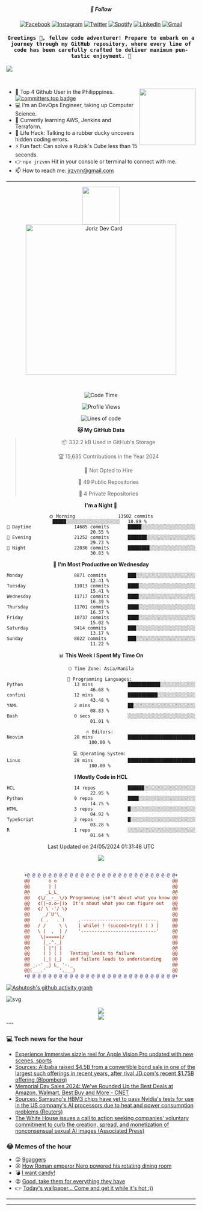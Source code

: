 <h5 align="center">💬 Follow</h5>
<div align="center">

[![Facebook](https://img.shields.io/badge/Facebook-%231877F2.svg?style=for-the-badge&logo=Facebook&logoColor=white)](https://www.facebook.com/Horisyo/)
[![Instagram](https://img.shields.io/badge/Instagram-%23E4405F.svg?style=for-the-badge&logo=Instagram&logoColor=white)](https://www.instagram.com/jrzvnn_/)
[![Twitter](https://img.shields.io/badge/Twitter-%231DA1F2.svg?style=for-the-badge&logo=Twitter&logoColor=white)](https://twitter.com/jrz_studies)
[![Spotify](https://img.shields.io/badge/Spotify-%231ED760.svg?style=for-the-badge&logo=Spotify&logoColor=white)](https://open.spotify.com/user/217td4qrc6mzqjodfalmzjpdi?si=b93099b9078c4ccb)
[![LinkedIn](https://img.shields.io/badge/LinkedIn-%230077B5.svg?style=for-the-badge&logo=LinkedIn&logoColor=white)](https://www.linkedin.com/in/jrz-vnn/)
[![Gmail](https://img.shields.io/badge/Gmail-D14836?style=for-the-badge&logo=gmail&logoColor=white)](mailto:jrzvnn@gmail.com)

</div>
<h4 align="center"><samp>Greetings 👋, fellow code adventurer! Prepare to embark on a journey through my GitHub repository, where every line of code has been carefully crafted to deliver maximum pun-tastic enjoyment. 🚀 </samp></h4>

<!--horizontal divider(gradiant)-->
<img src="https://user-images.githubusercontent.com/73097560/115834477-dbab4500-a447-11eb-908a-139a6edaec5c.gif">

&nbsp; 

<img align='right' src='https://github.com/Rishit-dagli/Rishit-dagli/blob/master/images/octocat-anime.gif' width='150"'>

- 🚀 Top 4 Github User in the Philipppines. [![committers.top badge](https://user-badge.committers.top/philippines/jrzvnn.svg)](https://user-badge.committers.top/philippines/USERNAME)
- 💻 I’m an DevOps Engineer, taking up Computer Science.
- 🤖 Currently learning AWS, Jenkins and Terraform.
- 🎯 Life Hack: Talking to a rubber ducky uncovers hidden coding errors.
- ⚡ Fun fact: Can solve a Rubik's Cube less than 15 seconds.
- 👉 `npx jrzvnn` Hit in your console or terminal to connect with me.
- 📫 How to reach me: jrzvnn@gmail.com

---

<!--🖼️OCTOCAT-->
<p align="center">

<img src="https://media.giphy.com/media/IP7sarl7C5lSFCw9rG/giphy.gif"  width="100px" height="100px">
<br />
<a href="https://app.daily.dev/jorizvillanueva"><img src="https://github.com/jrzvnn/jrzvnn/blob/main/devcard.svg" width="400" alt="Joriz Dev Card"/></a>
</p>

<br />
<div align="center">

<!--START_SECTION:waka-->
![Code Time](http://img.shields.io/badge/Code%20Time-258%20hrs%203%20mins-blue)

![Profile Views](http://img.shields.io/badge/Profile%20Views-27-blue)

![Lines of code](https://img.shields.io/badge/From%20Hello%20World%20I%27ve%20Written-1.6%20million%20lines%20of%20code-blue)

**🐱 My GitHub Data** 

> 📦 332.2 kB Used in GitHub's Storage 
 > 
> 🏆 15,635 Contributions in the Year 2024
 > 
> 🚫 Not Opted to Hire
 > 
> 📜 49 Public Repositories 
 > 
> 🔑 4 Private Repositories 
 > 
**I'm a Night 🦉** 

```text
🌞 Morning                13502 commits       █████░░░░░░░░░░░░░░░░░░░░   18.89 % 
🌆 Daytime                14685 commits       █████░░░░░░░░░░░░░░░░░░░░   20.55 % 
🌃 Evening                21252 commits       ███████░░░░░░░░░░░░░░░░░░   29.73 % 
🌙 Night                  22036 commits       ████████░░░░░░░░░░░░░░░░░   30.83 % 
```
📅 **I'm Most Productive on Wednesday** 

```text
Monday                   8871 commits        ███░░░░░░░░░░░░░░░░░░░░░░   12.41 % 
Tuesday                  11013 commits       ████░░░░░░░░░░░░░░░░░░░░░   15.41 % 
Wednesday                11717 commits       ████░░░░░░░░░░░░░░░░░░░░░   16.39 % 
Thursday                 11701 commits       ████░░░░░░░░░░░░░░░░░░░░░   16.37 % 
Friday                   10737 commits       ████░░░░░░░░░░░░░░░░░░░░░   15.02 % 
Saturday                 9414 commits        ███░░░░░░░░░░░░░░░░░░░░░░   13.17 % 
Sunday                   8022 commits        ███░░░░░░░░░░░░░░░░░░░░░░   11.22 % 
```


📊 **This Week I Spent My Time On** 

```text
🕑︎ Time Zone: Asia/Manila

💬 Programming Languages: 
Python                   13 mins             ████████████░░░░░░░░░░░░░   46.68 % 
confini                  12 mins             ███████████░░░░░░░░░░░░░░   43.48 % 
YAML                     2 mins              ██░░░░░░░░░░░░░░░░░░░░░░░   08.83 % 
Bash                     0 secs              ░░░░░░░░░░░░░░░░░░░░░░░░░   01.01 % 

🔥 Editors: 
Neovim                   28 mins             █████████████████████████   100.00 % 

💻 Operating System: 
Linux                    28 mins             █████████████████████████   100.00 % 
```

**I Mostly Code in HCL** 

```text
HCL                      14 repos            ██████░░░░░░░░░░░░░░░░░░░   22.95 % 
Python                   9 repos             ████░░░░░░░░░░░░░░░░░░░░░   14.75 % 
HTML                     3 repos             █░░░░░░░░░░░░░░░░░░░░░░░░   04.92 % 
TypeScript               2 repos             █░░░░░░░░░░░░░░░░░░░░░░░░   03.28 % 
R                        1 repo              ░░░░░░░░░░░░░░░░░░░░░░░░░   01.64 % 
```




 Last Updated on 24/05/2024 01:31:48 UTC
<!--END_SECTION:waka-->

<img src="https://wakatime.com/share/@jrzvnn/70a4618c-7cd9-4016-b7b9-eabe75c837ee.svg">

<br />
<br />

```diff
+@ @ @ @ @ @ @ @ @ @ @ @ @ @ @ @ @ @ @ @ @ @ @ @ @ @ @ @+
@@       o o                                           @@
@@       | |                                           @@
@@      _L_L_                                          @@
@@   ❮\/__-__\/❯ Programming isn't about what you know @@
@@   ❮(|~o.o~|)❯  It's about what you can figure out   @@
@@   ❮/ \`-'/ \❯                                       @@
@@     _/`U'\_                                         @@
@@    ( .   . )     .----------------------------.     @@
@@   / /     \ \    | while( ! (succed=try() ) ) |     @@
@@   \ |  ,  | /    '----------------------------'     @@
@@    \|=====|/                                        @@
@@     |_.^._|                                         @@
@@     | |"| |                                         @@
@@     ( ) ( )   Testing leads to failure              @@
@@     |_| |_|   and failure leads to understanding    @@
@@ _.-' _j L_ '-._                                     @@
@@(___.'     '.___)                                    @@
+@ @ @ @ @ @ @ @ @ @ @ @ @ @ @ @ @ @ @ @ @ @ @ @ @ @ @ @+

```

</div>


[![Ashutosh's github activity graph](https://github-readme-activity-graph.vercel.app/graph?username=jrzvnn&theme=github-compact)](https://github.com/ashutosh00710/github-readme-activity-graph)


![svg](profile-3d-contrib/profile-night-green.svg)

<div align="center">
<img src="https://github.com/jrzvnn/jrzvnn/blob/output/github-snake-dark.svg">
</div>

<div align=center>
<img align=center src=https://metrics.lecoq.io/jrzvnn?template=classic&isocalendar=1&languages=1&achievements=1&base=header%2C%20activity%2C%20community%2C%20repositories%2C%20metadata&base.indepth=false&base.hireable=false&base.skip=false&isocalendar=false&isocalendar.duration=full-year&languages=false&languages.limit=8&languages.threshold=0%25&languages.other=false&languages.colors=github&languages.sections=most-used&languages.indepth=false&languages.analysis.timeout=15&languages.analysis.timeout.repositories=7.5&languages.categories=markup%2C%20programming&languages.recent.categories=markup%2C%20programming&languages.recent.load=300&languages.recent.days=14&achievements=false&achievements.threshold=C&achievements.secrets=true&achievements.display=detailed&achievements.limit=0&config.timezone=Asia%2FManila)
</div>
<div align="left">
---

### 💻 Tech news for the hour

<!-- TECH:START -->
 - [Experience Immersive sizzle reel for Apple Vision Pro updated with new scenes, sports](https://appleinsider.com/articles/24/05/24/experience-immersive-sizzle-reel-for-apple-vision-pro-updated-with-new-scenes-sports?utm_medium=rss)
 - [Sources: Alibaba raised $4.5B from a convertible bond sale in one of the largest such offerings in recent years, after rival JD.com&#39;s recent $1.75B offering &lpar;Bloomberg&rpar;](http://www.techmeme.com/240523/p44#a240523p44)
 - [Memorial Day Sales 2024: We&#39;ve Rounded Up the Best Deals at Amazon, Walmart, Best Buy and More     - CNET](https://www.cnet.com/deals/best-memorial-day-sales-2024-05-23/#ftag=CAD590a51e)
 - [Sources: Samsung&#39;s HBM3 chips have yet to pass Nvidia&#39;s tests for use in the US company&#39;s AI processors due to heat and power consumption problems &lpar;Reuters&rpar;](http://www.techmeme.com/240523/p43#a240523p43)
 - [The White House issues a call to action seeking companies&#39; voluntary commitment to curb the creation, spread, and monetization of nonconsensual sexual AI images &lpar;Associated Press&rpar;](http://www.techmeme.com/240523/p42#a240523p42)<!-- TECH:END -->

### 😂 Memes of the hour

<!-- MEMES:START -->
 - 😝 [9gaggers](http://9gag.com/gag/agm0p2x)
 - 😝 [How Roman emperor Nero powered his rotating dining room](http://9gag.com/gag/adB6MYj)
 - 💣 [I want candy!](http://9gag.com/gag/aVvQ9xd)
 - 😝 [Good, take them for everything they have](http://9gag.com/gag/aW40yZ3)
 - 👉 [Today&#39;s wallpaper... Come and get it while it&#39;s hot :&rpar;&rpar;](http://9gag.com/gag/amoLynd)<!-- MEMES:END -->

---

---
